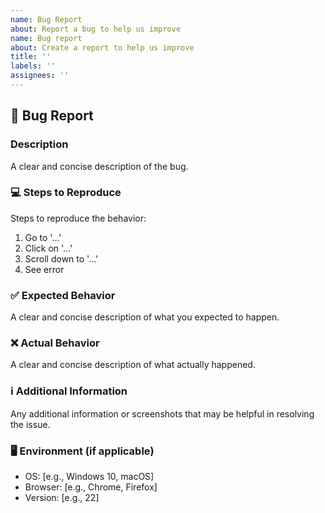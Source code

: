 ```yaml
---
name: Bug Report
about: Report a bug to help us improve
name: Bug report
about: Create a report to help us improve
title: ''
labels: ''
assignees: ''
---
```


## :bug: Bug Report

### Description
A clear and concise description of the bug.

### :computer: Steps to Reproduce
Steps to reproduce the behavior:
1. Go to '...'
2. Click on '...'
3. Scroll down to '...'
4. See error

### :white_check_mark: Expected Behavior
A clear and concise description of what you expected to happen.

### :x: Actual Behavior
A clear and concise description of what actually happened.

### :information_source: Additional Information
Any additional information or screenshots that may be helpful in resolving the issue.

### :desktop_computer: Environment (if applicable)
- OS: [e.g., Windows 10, macOS]
- Browser: [e.g., Chrome, Firefox]
- Version: [e.g., 22]

<!-- Feel free to add any other relevant sections or information -->
